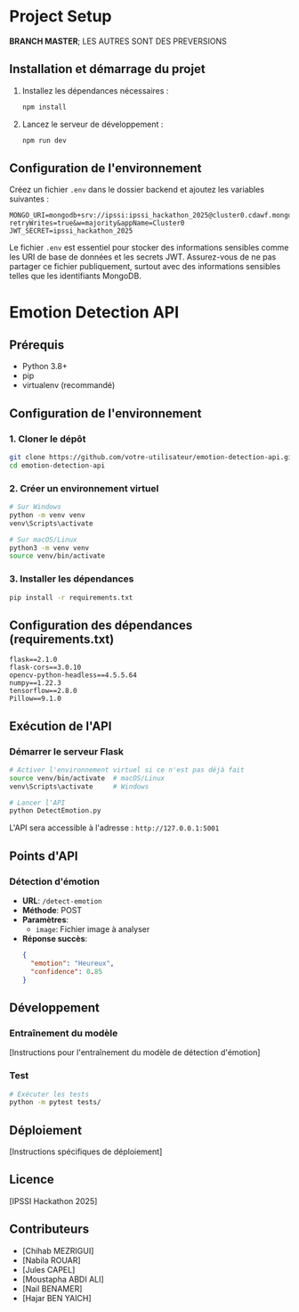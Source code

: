 # Project Setup
**BRANCH MASTER**; LES AUTRES SONT DES PREVERSIONS


## Installation et démarrage du projet


1. Installez les dépendances nécessaires :
   ```bash
   npm install
   ```

2. Lancez le serveur de développement :
   ```bash
   npm run dev
   ```

## Configuration de l'environnement

Créez un fichier `.env` dans le dossier backend et ajoutez les variables suivantes :
```env
MONGO_URI=mongodb+srv://ipssi:ipssi_hackathon_2025@cluster0.cdawf.mongodb.net/?retryWrites=true&w=majority&appName=Cluster0
JWT_SECRET=ipssi_hackathon_2025
```

Le fichier `.env` est essentiel pour stocker des informations sensibles comme les URI de base de données et les secrets JWT. Assurez-vous de ne pas partager ce fichier publiquement, surtout avec des informations sensibles telles que les identifiants MongoDB.


# Emotion Detection API

## Prérequis

- Python 3.8+
- pip
- virtualenv (recommandé)

## Configuration de l'environnement

### 1. Cloner le dépôt

```bash
git clone https://github.com/votre-utilisateur/emotion-detection-api.git
cd emotion-detection-api
```

### 2. Créer un environnement virtuel

```bash
# Sur Windows
python -m venv venv
venv\Scripts\activate

# Sur macOS/Linux
python3 -m venv venv
source venv/bin/activate
```

### 3. Installer les dépendances

```bash
pip install -r requirements.txt
```

## Configuration des dépendances (requirements.txt)

```
flask==2.1.0
flask-cors==3.0.10
opencv-python-headless==4.5.5.64
numpy==1.22.3
tensorflow==2.8.0
Pillow==9.1.0
```

## Exécution de l'API

### Démarrer le serveur Flask

```bash
# Activer l'environnement virtuel si ce n'est pas déjà fait
source venv/bin/activate  # macOS/Linux
venv\Scripts\activate     # Windows

# Lancer l'API
python DetectEmotion.py
```

L'API sera accessible à l'adresse : `http://127.0.0.1:5001`

## Points d'API

### Détection d'émotion

- **URL**: `/detect-emotion`
- **Méthode**: POST
- **Paramètres**: 
  - `image`: Fichier image à analyser
- **Réponse succès**:
  ```json
  {
    "emotion": "Heureux",
    "confidence": 0.85
  }
  ```

## Développement

### Entraînement du modèle

[Instructions pour l'entraînement du modèle de détection d'émotion]

### Test

```bash
# Exécuter les tests
python -m pytest tests/
```

## Déploiement

[Instructions spécifiques de déploiement]

## Licence

[IPSSI Hackathon 2025]

## Contributeurs

- [Chihab MEZRIGUI]
- [Nabila ROUAR]
- [Jules CAPEL]
- [Moustapha ABDI ALI]
- [Nail BENAMER]
- [Hajar BEN YAICH]